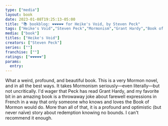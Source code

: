 ```yaml
---
type: ["media"]
layout: book
date: 2023-01-08T19:25:13-05:00
title: "📚 bookblog: ❤️❤️❤️❤️❤️ for Heike's Void, by Steven Peck"
tags: ["Heike's Void","Steven Peck","Mormonism","Grant Hardy","Book of Mormon","redemption"]
media: ["book"]
titles: ["Heike's Void"]
creators: ["Steven Peck"]
series: [""]
franchise: [""]
ratings: ["❤️❤️❤️❤️❤️"]
params:
  entry:
---
```

What a weird, profound, and beautiful book. This is a very Mormon novel, and in all the best ways. It takes Mormonism seriously—even literally—but not uncritically. I'd wager that Peck has read Grant Hardy, and my favorite bit in an amazing book is a throwaway joke about farewell expressions in French in a way that only someone who knows and loves the Book of Mormon would do. More than all of that, it is a profound and optimistic (but never naïve) story about redemption knowing no bounds. I can't recommend it enough.
